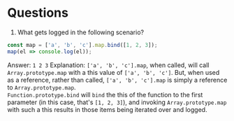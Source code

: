 # Questions

1. What gets logged in the following scenario?
```javascript
const map = ['a', 'b', 'c'].map.bind([1, 2, 3]);
map(el => console.log(el));
```
Answer: `1 2 3`
Explanation: `['a', 'b', 'c'].map`, when called, will call `Array.prototype.map` with a this value of `['a', 'b', 'c']`. But, when used as a reference, rather than called, `['a', 'b', 'c'].map` is simply a reference to `Array.prototype.map`.  
`Function.prototype.bind` will `bind` the this of the function to the first parameter (in this case, that's `[1, 2, 3]`), and invoking `Array.prototype.map` with such a this results in those items being iterated over and logged.
